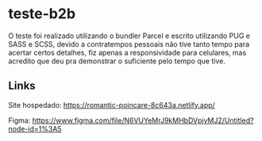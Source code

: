 # teste-b2b

O teste foi realizado utilizando o bundler Parcel e escrito utilizando PUG e SASS e SCSS, devido a contratempos pessoais não tive tanto tempo para acertar certos detalhes, fiz apenas a responsividade para celulares, mas acredito que deu pra demonstrar o suficiente pelo tempo que tive.

## Links

Site hospedado: https://romantic-poincare-8c643a.netlify.app/

Figma: https://www.figma.com/file/N6VUYeMrJ9kMHbDVpjvMJ2/Untitled?node-id=1%3A5
